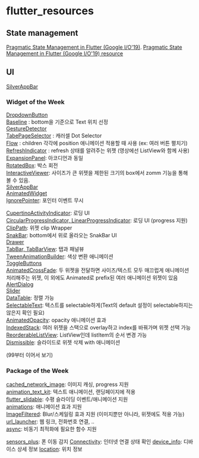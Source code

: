 # flutter_resources

## State management

[Pragmatic State Management in Flutter (Google I/O'19)](https://www.youtube.com/watch?v=d_m5csmrf7I&list=PLjxrf2q8roU1UJ0OEpANodVMVm1GeE7Ti). 
[Pragmatic State Management in Flutter (Google I/O'19) resource ](https://github.com/2d-inc/developer_quest)



## UI

[SilverAppBar](https://www.youtube.com/watch?v=dc3B_mMrZ-Q)

### Widget of the Week

[DropdownButton](https://www.youtube.com/watch?v=ZzQ_PWrFihg&list=PLjxrf2q8roU23XGwz3Km7sQZFTdB996iG)  
[Baseline](https://www.youtube.com/watch?v=8ZaFk0yvNlI&list=PLjxrf2q8roU23XGwz3Km7sQZFTdB996iG&index=3) : bottom을 기준으로 Text 위치 선정  
[GestureDetector](https://www.youtube.com/watch?v=WhVXkCFPmK4&list=PLjxrf2q8roU23XGwz3Km7sQZFTdB996iG&index=7)  
[TabePageSelector](https://www.youtube.com/watch?v=Q628ue9Cq7U&list=PLjxrf2q8roU23XGwz3Km7sQZFTdB996iG&index=10) : 캐러셀 Dot Selector  
[Flow](https://www.youtube.com/watch?v=NG6pvXpnIso&list=PLjxrf2q8roU23XGwz3Km7sQZFTdB996iG&index=11) : children 각각에 position 애니메이션 적용할 때 사용 (ex: 여러 버튼 펼치기)  
[RefreshIndicator](https://www.youtube.com/watch?v=ORApMlzwMdM&list=PLjxrf2q8roU23XGwz3Km7sQZFTdB996iG&index=13) : refresh 상태를 알려주는 위젯 (영상에선 ListView와 함께 사용)  
[ExpansionPanel](https://www.youtube.com/watch?v=2aJZzRMziJc&list=PLjxrf2q8roU23XGwz3Km7sQZFTdB996iG&index=23): 아코디언과 동일  
[RotatedBox](https://www.youtube.com/watch?v=BFE6_UglLfQ&list=PLjxrf2q8roU23XGwz3Km7sQZFTdB996iG&index=24): 박스 회전  
[InteractiveViewer](https://www.youtube.com/watch?v=zrn7V3bMJvg&list=PLjxrf2q8roU23XGwz3Km7sQZFTdB996iG&index=33): 사이즈가 큰 위젯을 제한된 크기의 box에서 zomm 기능을 통해 볼 수 있음.  
[SilverAppBar](https://www.youtube.com/watch?v=mSc7qFzxHDw&list=PLjxrf2q8roU23XGwz3Km7sQZFTdB996iG&index=34)  
[AnimatedWidget](https://www.youtube.com/watch?v=LKKgYpC-EPQ&list=PLjxrf2q8roU23XGwz3Km7sQZFTdB996iG&index=41)  
[IgnorePointer](https://www.youtube.com/watch?v=qV9pqHWxYgI&list=PLjxrf2q8roU23XGwz3Km7sQZFTdB996iG&index=44): 포인터 이벤트 무시  
  
[CupertinoActivityIndicator](https://www.youtube.com/watch?v=AENVH-ZqKDQ&list=PLjxrf2q8roU23XGwz3Km7sQZFTdB996iG&index=43): 로딩 UI  
[CircularProgressIndicator, LinearProgressIndicator](https://www.youtube.com/watch?v=O-rhXZLtpv0&list=PLjxrf2q8roU23XGwz3Km7sQZFTdB996iG&index=46): 로딩 UI (progress 지원)  
[ClipPath](https://www.youtube.com/watch?v=oAUebVIb-7s&list=PLjxrf2q8roU23XGwz3Km7sQZFTdB996iG&index=47): 위젯 clip Wrapper  
[SnakBar](https://www.youtube.com/watch?v=zpO6n_oZWw0&list=PLjxrf2q8roU23XGwz3Km7sQZFTdB996iG&index=52): bottom에서 위로 올라오는 SnakBar UI  
[Drawer](https://www.youtube.com/watch?v=WRj86iHihgY&list=PLjxrf2q8roU23XGwz3Km7sQZFTdB996iG&index=53)  
[TabBar, TabBarView](https://www.youtube.com/watch?v=POtoEH-5l40&list=PLjxrf2q8roU23XGwz3Km7sQZFTdB996iG&index=54): 탭과 패널뷰  
[TweenAnimationBuilder](https://www.youtube.com/watch?v=l9uHB8VXZOg&list=PLjxrf2q8roU23XGwz3Km7sQZFTdB996iG&index=56): 색상 변환 애니메이션  
[ToggleButtons](https://www.youtube.com/watch?v=kVEguaQWGAY&list=PLjxrf2q8roU23XGwz3Km7sQZFTdB996iG&index=58)  
[AnimatedCrossFade](https://www.youtube.com/watch?v=PGK2UUAyE54&list=PLjxrf2q8roU23XGwz3Km7sQZFTdB996iG&index=61): 두 위젯을 전달하면 사이즈/텍스트 모두 매끄럽게 애니메이션 처리해주는 위젯, 이 외에도 Animated로 prefix된 여러 애니메이션 위젯이 있음  
[AlertDialog](https://www.youtube.com/watch?v=75CsnyRXf5I&list=PLjxrf2q8roU23XGwz3Km7sQZFTdB996iG&index=62)  
[Slider](https://www.youtube.com/watch?v=ufb4gIPDmEs&list=PLjxrf2q8roU23XGwz3Km7sQZFTdB996iG&index=63)  
[DataTable](https://www.youtube.com/watch?v=ktTajqbhIcY&list=PLjxrf2q8roU23XGwz3Km7sQZFTdB996iG&index=64): 정렬 가능  
[SelectableText](https://www.youtube.com/watch?v=ZSU3ZXOs6hc&list=PLjxrf2q8roU23XGwz3Km7sQZFTdB996iG&index=65): 텍스트를 selectable하게(Text의 default 설정이 selectable하지는 않은지 확인 필요)  
[AnimatedOpacity](https://www.youtube.com/watch?v=QZAvjqOqiLY&list=PLjxrf2q8roU23XGwz3Km7sQZFTdB996iG&index=70): opacity 애니메이션 효과  
[IndexedStack](https://www.youtube.com/watch?v=_O0PPD1Xfbk&list=PLjxrf2q8roU23XGwz3Km7sQZFTdB996iG&index=74): 여러 위젯을 스택으로 overlay하고 index를 바꿔가며 위젯 선택 가능  
[ReorderableListView](https://www.youtube.com/watch?v=3fB1mxOsqJE&list=PLjxrf2q8roU23XGwz3Km7sQZFTdB996iG&index=78): ListView인데 listItem의 순서 변경 가능  
[Dismissible](https://www.youtube.com/watch?v=iEMgjrfuc58&list=PLjxrf2q8roU23XGwz3Km7sQZFTdB996iG&index=92): 슬라이드로 위젯 삭제 with 애니메이션  
  
(99부터 이어서 보기)  

### Package of the Week

[cached_network_image](https://www.youtube.com/watch?v=fnHr_rsQwDA&list=PLjxrf2q8roU23XGwz3Km7sQZFTdB996iG&index=8): 이미지 캐싱, progress 지원  
[animation_text_kit](https://www.youtube.com/watch?v=foQTKCQqVWk&list=PLjxrf2q8roU23XGwz3Km7sQZFTdB996iG&index=19): 텍스트 애니메이션, 랜딩페이지에 적용  
[flutter_slidable](https://www.youtube.com/watch?v=QFcFEpFmNJ8&list=PLjxrf2q8roU23XGwz3Km7sQZFTdB996iG&index=25): 수평 슬라이딩 이벤트/애니메이션 지원  
[animations](https://www.youtube.com/watch?v=HHzAJdlEj1c&list=PLjxrf2q8roU23XGwz3Km7sQZFTdB996iG&index=26): 애니메이션 효과 지원  
[ImageFiltered](https://www.youtube.com/watch?v=7Lftorq4i2o&list=PLjxrf2q8roU23XGwz3Km7sQZFTdB996iG&index=28): Blur/스케일링 효과 지원 (이미지뿐만 아니라, 위젯에도 적용 가능)   
[url_launcher](https://www.youtube.com/watch?v=qYxRYB1oszw&list=PLjxrf2q8roU23XGwz3Km7sQZFTdB996iG&index=36): 웹 링크, 전화번호 연결, ..  
[async](https://www.youtube.com/watch?v=r0tHiCjW2w0&list=PLjxrf2q8roU23XGwz3Km7sQZFTdB996iG&index=37): 비동기 최적화에 필요한 함수 지원  


[sensors_plus](https://www.youtube.com/watch?v=Fq5zNPJufD0&list=PLjxrf2q8roU23XGwz3Km7sQZFTdB996iG&index=17): 폰 이동 감지
[Connectivity](https://www.youtube.com/watch?v=P2vaBZDSqzg&list=PLjxrf2q8roU23XGwz3Km7sQZFTdB996iG&index=21): 인터넷 연결 상태 확인
[device_info](https://www.youtube.com/watch?v=8T3g6HU5Odo&list=PLjxrf2q8roU23XGwz3Km7sQZFTdB996iG&index=29): 디바이스 상세 정보
[location](https://www.youtube.com/watch?v=65qbtJMltVk&list=PLjxrf2q8roU23XGwz3Km7sQZFTdB996iG&index=30): 위치 정보 


